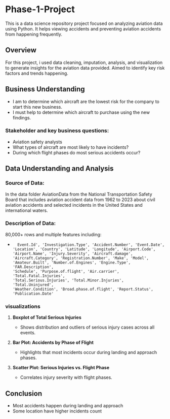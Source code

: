# Phase-1-Project
This is a data science repository project focused on analyzing aviation data using Python. It helps viewing accidents and preventing aviation accidents from happening frequently.
## Overview
For this project, i used data cleaning, imputation, analysis, and visualization to generate insights for the aviation data provided.  Aimed to identify key risk factors and trends happening.
## Business Understanding
- I am to determine which aircraft are the lowest risk for the company to start this new business.
- I must help to determine which aircraft to purchase using the new findings.
###  Stakeholder and key business questions:
- Aviation safety analysts
- What types of aircraft are most likely to have incidents?
- During which flight phases do most serious accidents occur?
## Data Understanding and Analysis
### Source of Data:
In the data folder AviationData from the National Transportation Safety Board that includes aviation accident data from 1962 to 2023 about civil aviation accidents and selected incidents in the United States and international waters.
### Description of Data:
80,000+ rows and multiple features including:
 -       Event.Id', 'Investigation.Type', 'Accident.Number', 'Event.Date',
       'Location', 'Country', 'Latitude', 'Longitude', 'Airport.Code',
       'Airport.Name', 'Injury.Severity', 'Aircraft.damage',
       'Aircraft.Category', 'Registration.Number', 'Make', 'Model',
       'Amateur.Built', 'Number.of.Engines', 'Engine.Type', 'FAR.Description',
       'Schedule', 'Purpose.of.flight', 'Air.carrier', 'Total.Fatal.Injuries',
       'Total.Serious.Injuries', 'Total.Minor.Injuries', 'Total.Uninjured',
       'Weather.Condition', 'Broad.phase.of.flight', 'Report.Status',
       'Publication.Date'
###  visualizations
1. **Boxplot of Total Serious Injuries**
    - Shows distribution and outliers of serious injury cases across all events.

2. **Bar Plot: Accidents by Phase of Flight**
    - Highlights that most incidents occur during landing and approach phases.

3. **Scatter Plot: Serious Injuries vs. Flight Phase**
    -  Correlates injury severity with flight phases.
## Conclusion
  - Most accidents happen during landing and approach
  - Some location have higher incidents count
    

